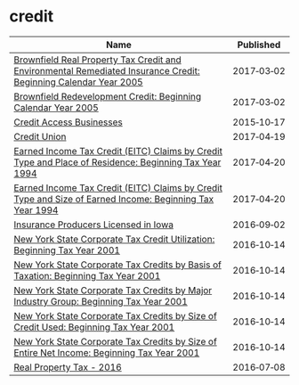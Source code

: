 # credit

Name | Published
---- | ---------
[Brownfield Real Property Tax Credit and Environmental Remediated Insurance Credit: Beginning Calendar Year 2005](../datasets/635g-4qx7.md) | 2017&#x2011;03&#x2011;02
[Brownfield Redevelopment Credit: Beginning Calendar Year 2005](../datasets/vud8-75x8.md) | 2017&#x2011;03&#x2011;02
[Credit Access Businesses](../datasets/92xm-uf99.md) | 2015&#x2011;10&#x2011;17
[Credit Union](../datasets/r843-p6xb.md) | 2017&#x2011;04&#x2011;19
[Earned Income Tax Credit (EITC) Claims by Credit Type and Place of Residence: Beginning Tax Year 1994](../datasets/6q7b-8vuf.md) | 2017&#x2011;04&#x2011;20
[Earned Income Tax Credit (EITC) Claims by Credit Type and Size of Earned Income: Beginning Tax Year 1994](../datasets/3sqx-ew2z.md) | 2017&#x2011;04&#x2011;20
[Insurance Producers Licensed in Iowa](../datasets/n4cc-vqyk.md) | 2016&#x2011;09&#x2011;02
[New York State Corporate Tax Credit Utilization: Beginning Tax Year 2001](../datasets/6axi-iwd2.md) | 2016&#x2011;10&#x2011;14
[New York State Corporate Tax Credits by Basis of Taxation: Beginning Tax Year 2001](../datasets/2rxu-2uqk.md) | 2016&#x2011;10&#x2011;14
[New York State Corporate Tax Credits by Major Industry Group: Beginning Tax Year 2001](../datasets/84qh-f5nv.md) | 2016&#x2011;10&#x2011;14
[New York State Corporate Tax Credits by Size of Credit Used: Beginning Tax Year 2001](../datasets/p376-79iu.md) | 2016&#x2011;10&#x2011;14
[New York State Corporate Tax Credits by Size of Entire Net Income: Beginning Tax Year 2001](../datasets/bsv4-53w8.md) | 2016&#x2011;10&#x2011;14
[Real Property Tax - 2016](../datasets/uvy4-94zr.md) | 2016&#x2011;07&#x2011;08

